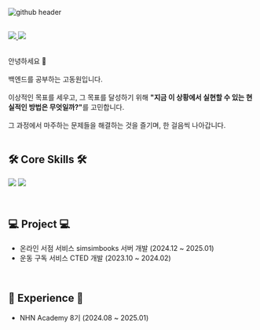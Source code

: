 ![github header](https://github.com/user-attachments/assets/0d5e57a7-3eea-4a22-b97e-f1b7cd4d7874)
<br><br>

<a href="https://elephantfish.tistory.com/">
        <img src="https://img.shields.io/badge/Tistory-000000?style=flat-square&logo=Tistory&logoColor=white"> 
</a>
<a href="mailto:dw9706@gmail.com" target="_blank">
  <img src="https://img.shields.io/badge/dw9706@gmail.com-EA4335?style=flat-square&logo=Gmail&logoColor=white"/>
</a>
<br><br>

<p>
안녕하세요 👋<br><br>
백엔드를 공부하는 고동원입니다.<br><br> 
이상적인 목표를 세우고, 그 목표를 달성하기 위해 <b>"지금 이 상황에서 실현할 수 있는 현실적인 방법은 무엇일까?"</b>를 고민합니다.<br><br>  
그 과정에서 마주하는 문제들을 해결하는 것을 즐기며, 한 걸음씩 나아갑니다.<br><br>
</p>



## 🛠 Core Skills 🛠
<p>
<img src="https://img.shields.io/badge/Spring Boot-6DB33F?style=flat-square&logo=springboot&logoColor=white"/>
<img src="https://img.shields.io/badge/MySQL-4479A1?style=flat-square&logo=MySQL&logoColor=white"/>
</p>
<br>

## 💻 Project 💻
- 온라인 서점 서비스 simsimbooks 서버 개발 (2024.12 ~ 2025.01)
- 운동 구독 서비스 CTED 개발 (2023.10 ~ 2024.02)
<br>

## 💪 Experience 💪
- NHN Academy 8기 (2024.08 ~ 2025.01)
<br>
